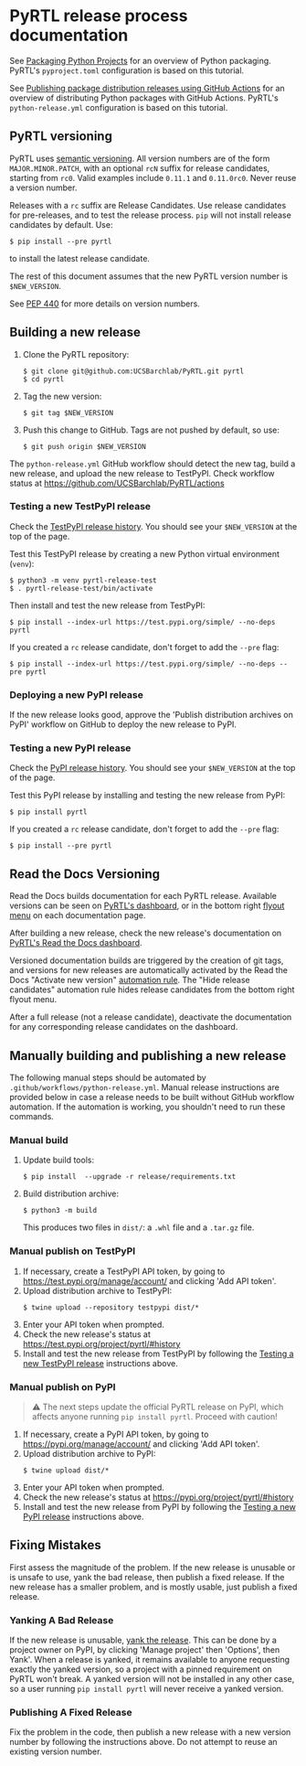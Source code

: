 # PyRTL release process documentation

See [Packaging Python
Projects](https://packaging.python.org/en/latest/tutorials/packaging-projects/)
for an overview of Python packaging. PyRTL's `pyproject.toml` configuration is
based on this tutorial.

See [Publishing package distribution releases using GitHub
Actions](https://packaging.python.org/en/latest/guides/publishing-package-distribution-releases-using-github-actions-ci-cd-workflows/)
for an overview of distributing Python packages with GitHub Actions. PyRTL's
`python-release.yml` configuration is based on this tutorial.

## PyRTL versioning

PyRTL uses [semantic versioning](https://semver.org/). All version numbers are
of the form `MAJOR.MINOR.PATCH`, with an optional `rcN` suffix for release
candidates, starting from `rc0`. Valid examples include `0.11.1` and
`0.11.0rc0`. Never reuse a version number.

Releases with a `rc` suffix are Release Candidates. Use release candidates for
pre-releases, and to test the release process. `pip` will not install release
candidates by default. Use:
```shell
$ pip install --pre pyrtl
```
to install the latest release candidate.

The rest of this document assumes that the new PyRTL version number is
`$NEW_VERSION`.

See [PEP 440](https://peps.python.org/pep-0440/) for more details on version
numbers.

## Building a new release

1. Clone the PyRTL repository:
   ```shell
   $ git clone git@github.com:UCSBarchlab/PyRTL.git pyrtl
   $ cd pyrtl
   ```
2. Tag the new version:
   ```shell
   $ git tag $NEW_VERSION
   ```
3. Push this change to GitHub. Tags are not pushed by default, so use:
   ```shell
   $ git push origin $NEW_VERSION
   ```

The `python-release.yml` GitHub workflow should detect the new tag, build a new
release, and upload the new release to TestPyPI. Check workflow status at
https://github.com/UCSBarchlab/PyRTL/actions

### Testing a new TestPyPI release

Check the [TestPyPI release
history](https://test.pypi.org/project/pyrtl/#history). You should see your
`$NEW_VERSION` at the top of the page.

Test this TestPyPI release by creating a new Python virtual environment
(`venv`):
```shell
$ python3 -m venv pyrtl-release-test
$ . pyrtl-release-test/bin/activate
```

Then install and test the new release from TestPyPI:
```shell
$ pip install --index-url https://test.pypi.org/simple/ --no-deps pyrtl
```
If you created a `rc` release candidate, don't forget to add the `--pre` flag:
```shell
$ pip install --index-url https://test.pypi.org/simple/ --no-deps --pre pyrtl
```

### Deploying a new PyPI release

If the new release looks good, approve the 'Publish distribution archives on
PyPI' workflow on GitHub to deploy the new release to PyPI.

### Testing a new PyPI release

Check the [PyPI release history](https://pypi.org/project/pyrtl/#history). You
should see your `$NEW_VERSION` at the top of the page.

Test this PyPI release by installing and testing the new release from PyPI:
```shell
$ pip install pyrtl
```
If you created a `rc` release candidate, don't forget to add the `--pre` flag:
```shell
$ pip install --pre pyrtl
```

## Read the Docs Versioning

Read the Docs builds documentation for each PyRTL release. Available versions
can be seen on [PyRTL's
dashboard](https://readthedocs.org/projects/pyrtl/versions/), or in the bottom
right [flyout
menu](https://docs.readthedocs.io/en/stable/glossary.html#term-flyout-menu) on
each documentation page.

After building a new release, check the new release's documentation on [PyRTL's
Read the Docs dashboard](https://readthedocs.org/projects/pyrtl/versions/).

Versioned documentation builds are triggered by the creation of git tags, and
versions for new releases are automatically activated by the Read the Docs
"Activate new version" [automation
rule](https://docs.readthedocs.io/en/stable/automation-rules.html). The "Hide
release candidates" automation rule hides release candidates from the bottom
right flyout menu.

After a full release (not a release candidate), deactivate the documentation
for any corresponding release candidates on the dashboard.

## Manually building and publishing a new release

The following manual steps should be automated by
`.github/workflows/python-release.yml`. Manual release instructions are
provided below in case a release needs to be built without GitHub workflow
automation. If the automation is working, you shouldn't need to run these
commands.

### Manual build

1. Update build tools:
   ```shell
   $ pip install  --upgrade -r release/requirements.txt
   ```
2. Build distribution archive:
   ```shell
   $ python3 -m build
   ```
   This produces two files in `dist/`: a `.whl` file and a `.tar.gz` file.

### Manual publish on TestPyPI

1. If necessary, create a TestPyPI API token, by going to
   https://test.pypi.org/manage/account/ and clicking 'Add API token'.
2. Upload distribution archive to TestPyPI:
   ```shell
   $ twine upload --repository testpypi dist/*
   ```
3. Enter your API token when prompted.
4. Check the new release's status at https://test.pypi.org/project/pyrtl/#history
5. Install and test the new release from TestPyPI by following the [Testing a
   new TestPyPI release](#testing-a-new-testpypi-release) instructions above.

### Manual publish on PyPI

> :warning: The next steps update the official PyRTL release on PyPI, which
> affects anyone running `pip install pyrtl`. Proceed with caution!

1. If necessary, create a PyPI API token, by going to
   https://pypi.org/manage/account/ and clicking 'Add API token'.
2. Upload distribution archive to PyPI:
   ```shell
   $ twine upload dist/*
   ```
3. Enter your API token when prompted.
4. Check the new release's status at https://pypi.org/project/pyrtl/#history
5. Install and test the new release from PyPI by following the [Testing a new
   PyPI release](#testing-a-new-pypi-release) instructions above.

## Fixing Mistakes

First assess the magnitude of the problem. If the new release is unusable or is
unsafe to use, yank the bad release, then publish a fixed release. If the new
release has a smaller problem, and is mostly usable, just publish a fixed
release.

### Yanking A Bad Release

If the new release is unusable, [yank the
release](https://pypi.org/help/#yanked). This can be done by a project owner on
PyPI, by clicking 'Manage project' then 'Options', then Yank'. When a release
is yanked, it remains available to anyone requesting exactly the yanked
version, so a project with a pinned requirement on PyRTL won't break. A yanked
version will not be installed in any other case, so a user running `pip install
pyrtl` will never receive a yanked version.

### Publishing A Fixed Release

Fix the problem in the code, then publish a new release with a new version
number by following the instructions above. Do not attempt to reuse an existing
version number.

